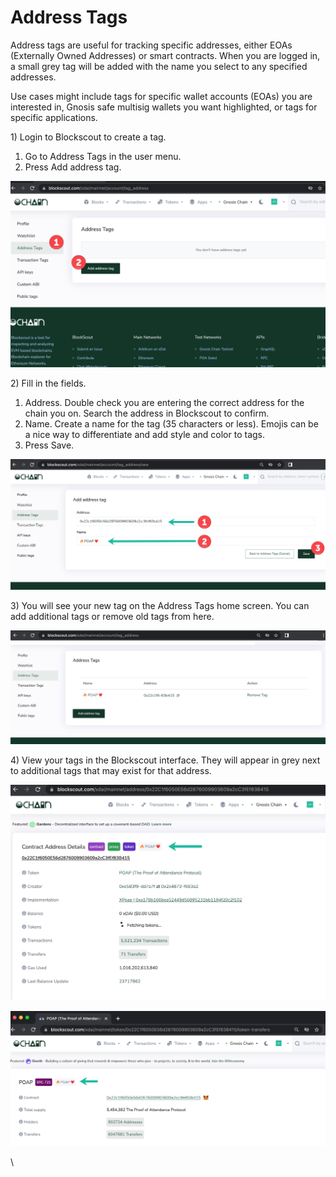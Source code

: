 # Address Tags

Address tags are useful for tracking specific addresses, either EOAs (Externally Owned Addresses) or smart contracts. When you are logged in, a small grey tag will be added with the name you select to any specified addresses.

Use cases might include tags for specific wallet accounts (EOAs) you are interested in, Gnosis safe multisig wallets you want highlighted, or tags for specific applications.

1\) Login to Blockscout to create a tag.

1. Go to Address Tags in the user menu.
2. Press Add address tag.

![](../../.gitbook/assets/address-a.png)

2\) Fill in the fields.

1. Address. Double check you are entering the correct address for the chain you on. Search the address in Blockscout to confirm.
2. Name. Create a name for the tag (35 characters or less). Emojis can be a nice way to differentiate and add style and color to tags.
3. Press Save.

![](../../.gitbook/assets/adda.png)

3\) You will see your new tag on the Address Tags home screen. You can add additional tags or remove old tags from here.

![](../../.gitbook/assets/addb.png)

4\) View your tags in the Blockscout interface. They will appear in grey next to additional tags that may exist for that address.

![](../../.gitbook/assets/addc.png)

![](../../.gitbook/assets/addd.png)

\


